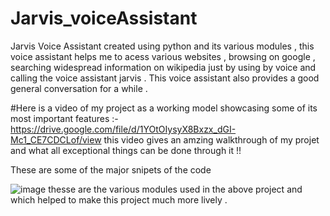 # Jarvis_voiceAssistant
Jarvis Voice Assistant created using python and its various modules , this voice assistant helps me to acess various websites , browsing on google , searching widespread information on wikipedia just by using by voice and calling the voice assistant jarvis . 
This voice assistant also provides a good general conversation for a while . 

#Here is a video of my project as a working model showcasing some of its most important features :-
https://drive.google.com/file/d/1YOtOIysyX8Bxzx_dGI-Mc1_CE7CDCLof/view
this video gives an amzing walkthrough of my projet and what all exceptional things can be done through it !!

These are some of the major snipets of the code 

![image](https://user-images.githubusercontent.com/90853282/170927436-9fe380a5-2397-4ecc-92d1-3e661d3df379.png)
thesse are the various modules used in the above project and which helped to make this project much more lively . 

